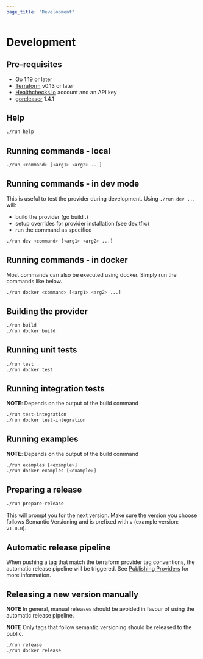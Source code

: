 ```yaml
---
page_title: "Development"
---
```


# Development

## Pre-requisites

- [Go](https://golang.org/) 1.19 or later
- [Terraform](https://www.terraform.io/) v0.13 or later
- [Healthchecks.io](https://healthchecks.io/) account and an API key
- [goreleaser](https://goreleaser.com/) 1.4.1

## Help

```bash
./run help
```

## Running commands - local

```bash
./run <command> [<arg1> <arg2> ...]
```

## Running commands - in dev mode

This is useful to test the provider during development.
Using `./run dev ...` will:

- build the provider (go build .)
- setup overrides for provider installation (see dev.tfrc)
- run the command as specified

```bash
./run dev <command> [<arg1> <arg2> ...]
```

## Running commands - in docker

Most commands can also be executed using docker. Simply run the commands like below.

```bash
./run docker <command> [<arg1> <arg2> ...]
```

## Building the provider

```bash
./run build
./run docker build
```

## Running unit tests

```bash
./run test
./run docker test
```

## Running integration tests

**NOTE**: Depends on the output of the build command

```bash
./run test-integration
./run docker test-integration
```

## Running examples

**NOTE**: Depends on the output of the build command

```bash
./run examples [<example>]
./run docker examples [<example>]
```

## Preparing a release

```bash
./run prepare-release
```

This will prompt you for the next version. Make sure the version you choose follows Semantic Versioning and is prefixed with `v` (example version: `v1.0.0`).

## Automatic release pipeline

When pushing a tag that match the terraform provider tag conventions, the automatic release pipeline will be triggered.
See [Publishing Providers](https://www.terraform.io/docs/registry/providers/publishing.html) for more information.

## Releasing a new version manually

**NOTE** In general, manual releases should be avoided in favour of using the automatic release pipeline.

**NOTE** Only tags that follow semantic versioning should be released to the public.

```bash
./run release
./run docker release
```
